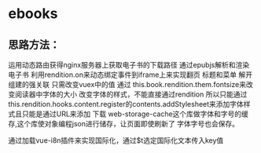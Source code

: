 # ebooks
## 思路方法：
运用动态路由获得nginx服务器上获取电子书的下载路径
通过epubjs解析和渲染电子书
利用rendition.on来动态绑定事件到iframe上来实现翻页
标题和菜单
解开组建的强关联
只需改变vuex中的值
通过 this.book.rendition.them.fontsize来改变阅读器中字体的大小
改变字体的样式，不能直接通过rendition
所以只能通过  this.rendition.hooks.content.register的contents.addStylesheet来添加字体样式且只能是通过URL来添加
下载 web-storage-cache这个库做字体和字号的缓存,这个库使对象编程json进行储存，让页面即使刷新了 字体字号也会保存。

通过加载vue-i8n插件来实现国际化，通过$t选定国际化文本传入key值